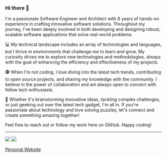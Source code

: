 ### Hi there 👋

I'm a passionate Software Engineer and Architect with 8 years of hands-on experience in crafting innovative software solutions. Throughout my journey, I've been deeply involved in both developing and designing robust, scalable software applications that solve real-world problems.

💻 My technical landscape includes an array of technologies and languages, but I thrive in environments that challenge me to learn and grow. My curiosity drives me to explore new technologies and methodologies, always with the goal of enhancing the efficiency and effectiveness of my projects.

🕵️ When I'm not coding, I love diving into the latest tech trends, contributing to open source projects, and sharing my knowledge with the community. I believe in the power of collaboration and am always open to connect with fellow tech enthusiasts.

🚀 Whether it's brainstorming innovative ideas, tackling complex challenges, or just geeking out over the latest tech gadget, I'm all in. If you're passionate about technology and love solving puzzles, let's connect and create something amazing together!

Feel free to reach out or follow my work here on GitHub. Happy coding!

---

[<img src="https://img.shields.io/badge/-LinkedIn-blue?style=flat-square&logo=LinkedIn&logoColor=white&link=https://www.linkedin.com/in/franciscomrr">](https://www.linkedin.com/in/franciscomrr)
[<img src="https://img.shields.io/badge/-Twitter-grey?style=flat-square&logo=Twitter&logoColor=white&link=https://twitter.com/xfmrr">](https://twitter.com/xfmrr)

[Personal Website](https://fromero.dev)
